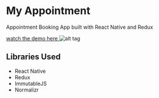 # My Appointment
Appointment Booking App built with React Native and Redux

[watch the demo here ](https://youtu.be/_NE_gX6A8YI)
![alt tag](http://www18.online-convert.com/download-file/6bb0ae14fc16f672283f3fe4b211d909/converted-aec0e970.gif)

## Libraries Used
  - React Native
  - Redux
  - ImmutableJS
  - Normalizr